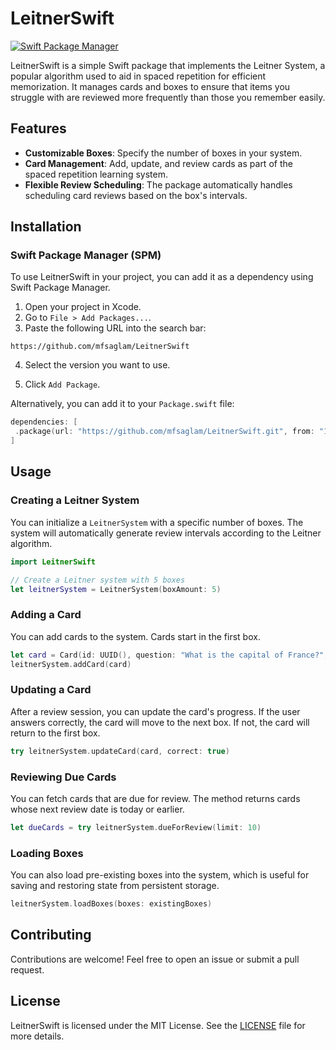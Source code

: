 # LeitnerSwift

[![Swift Package Manager](https://img.shields.io/badge/Swift_Package_Manager-compatible-brightgreen.svg)](https://swift.org/package-manager/)

LeitnerSwift is a simple Swift package that implements the Leitner System, a popular algorithm used to aid in spaced repetition for efficient memorization. It manages cards and boxes to ensure that items you struggle with are reviewed more frequently than those you remember easily.

## Features
- **Customizable Boxes**: Specify the number of boxes in your system.
- **Card Management**: Add, update, and review cards as part of the spaced repetition learning system.
- **Flexible Review Scheduling**: The package automatically handles scheduling card reviews based on the box's intervals.

## Installation

### Swift Package Manager (SPM)

To use LeitnerSwift in your project, you can add it as a dependency using Swift Package Manager.

1. Open your project in Xcode.
2. Go to `File > Add Packages...`.
3. Paste the following URL into the search bar:

```arduino
https://github.com/mfsaglam/LeitnerSwift
```

4. Select the version you want to use.

5. Click `Add Package`.

Alternatively, you can add it to your `Package.swift` file:

```swift
dependencies: [
 .package(url: "https://github.com/mfsaglam/LeitnerSwift.git", from: "1.3.7")
]
```


## Usage
### Creating a Leitner System
You can initialize a `LeitnerSystem` with a specific number of boxes. The system will automatically generate review intervals according to the Leitner algorithm.

```swift
import LeitnerSwift

// Create a Leitner system with 5 boxes
let leitnerSystem = LeitnerSystem(boxAmount: 5)
```
### Adding a Card
You can add cards to the system. Cards start in the first box.

```swift
let card = Card(id: UUID(), question: "What is the capital of France?", answer: "Paris")
leitnerSystem.addCard(card)
```

### Updating a Card
After a review session, you can update the card's progress. If the user answers correctly, the card will move to the next box. If not, the card will return to the first box.

```swift
try leitnerSystem.updateCard(card, correct: true)
```
### Reviewing Due Cards
You can fetch cards that are due for review. The method returns cards whose next review date is today or earlier.

```swift
let dueCards = try leitnerSystem.dueForReview(limit: 10)
```


### Loading Boxes
You can also load pre-existing boxes into the system, which is useful for saving and restoring state from persistent storage.

```swift
leitnerSystem.loadBoxes(boxes: existingBoxes)
```


## Contributing
Contributions are welcome! Feel free to open an issue or submit a pull request.

## License
LeitnerSwift is licensed under the MIT License. See the [LICENSE](https://github.com/mfsaglam/LeitnerSwift/blob/main/LICENSE) file for more details.
